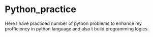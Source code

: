 # Python_practice
Here I have practiced number of python problems to enhance my profficiency in python language and also t build programming logics.

